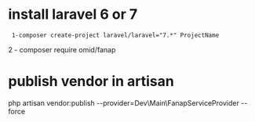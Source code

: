  # install laravel 6 or 7
     1-composer create-project laravel/laravel="7.*" ProjectName
      

2 - composer require omid/fanap

# publish vendor in artisan
  
  php artisan vendor:publish --provider=Dev\Main\FanapServiceProvider --force
